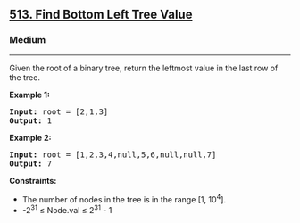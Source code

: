 <h2><a href="https://leetcode.com/problems/find-bottom-left-tree-value">513. Find Bottom Left Tree Value</a></h2>
<h3>Medium</h3>
<hr>
<p>Given the root of a binary tree, return the leftmost value in the last row of the tree.</p>

<p><strong>Example 1:</strong></p>
<pre>
<strong>Input:</strong> root = [2,1,3]
<strong>Output:</strong> 1
</pre>

<p><strong>Example 2:</strong></p>
<pre>
<strong>Input:</strong> root = [1,2,3,4,null,5,6,null,null,7]
<strong>Output:</strong> 7
</pre>

<p><strong>Constraints:</strong></p>
<ul>
<li>The number of nodes in the tree is in the range [1, 10<sup>4</sup>].</li>
<li>-2<sup>31</sup> ≤ Node.val ≤ 2<sup>31</sup> - 1</li>
</ul>
